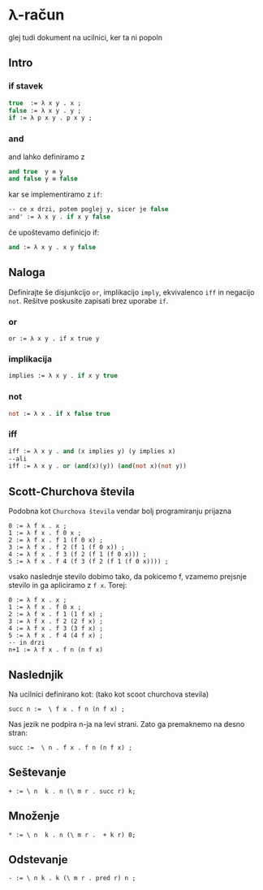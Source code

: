 # λ-račun

glej tudi dokument na ucilnici, ker ta ni popoln

## Intro

### if stavek

```ocaml
true  := λ x y . x ;
false := λ x y . y ;
if := λ p x y . p x y ;
```

### and

and lahko definiramo z

```ocaml
and true  y ≡ y
and false y ≡ false
```

kar se implementiramo z `if`:

```ocaml
-- ce x drzi, potem poglej y, sicer je false
and' := λ x y . if x y false
```

če upoštevamo definicjo if:

```ocaml
and := λ x y . x y false
```

## Naloga

Definirajte še disjunkcijo `or`, implikacijo `imply`, ekvivalenco `iff` in negacijo `not`. Rešitve poskusite zapisati brez uporabe `if`.

### or

```
or := λ x y . if x true y
```

### implikacija

```ocaml
implies := λ x y . if x y true
```

### not

```ocaml
not := λ x . if x false true
```

### iff

```ocaml
iff := λ x y . and (x implies y) (y implies x)
--ali
iff := λ x y . or (and(x)(y)) (and(not x)(not y))
```

## Scott-Churchova števila

Podobna kot `Churchova števila` vendar bolj programiranju prijazna

```
0 := λ f x . x ;
1 := λ f x . f 0 x ;
2 := λ f x . f 1 (f 0 x) ;
3 := λ f x . f 2 (f 1 (f 0 x)) ;
4 := λ f x . f 3 (f 2 (f 1 (f 0 x))) ;
5 := λ f x . f 4 (f 3 (f 2 (f 1 (f 0 x)))) ;
```

vsako naslednje stevilo dobimo tako, da pokicemo f, vzamemo prejsnje stevilo in ga apliciramo z `f x`. Torej:

```
0 := λ f x . x ;
1 := λ f x . f 0 x ;
2 := λ f x . f 1 (1 f x) ;
3 := λ f x . f 2 (2 f x) ;
4 := λ f x . f 3 (3 f x) ;
5 := λ f x . f 4 (4 f x) ;
-- in drzi
n+1 := λ f x . f n (n f x)
```

## Naslednjik

Na ucilnici definirano kot: (tako kot scoot churchova stevila)

```
succ n :=  \ f x . f n (n f x) ;
```

Nas jezik ne podpira n-ja na levi strani. Zato ga premaknemo na desno stran:

```
succ :=  \ n . f x . f n (n f x) ;
```

## Seštevanje

```
+ := \ n  k . n (\ m r . succ r) k;
```

## Množenje

```
* := \ n  k . n (\ m r .  + k r) 0;
```

## Odstevanje

```
- := \ n k . k (\ m r . pred r) n ;
```
